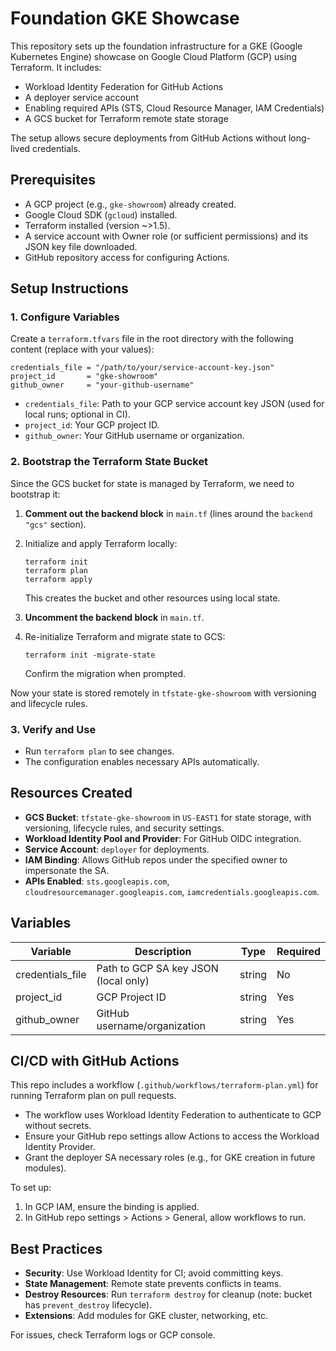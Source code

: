 # Foundation GKE Showcase

This repository sets up the foundation infrastructure for a GKE (Google Kubernetes Engine) showcase on Google Cloud Platform (GCP) using Terraform. It includes:

- Workload Identity Federation for GitHub Actions
- A deployer service account
- Enabling required APIs (STS, Cloud Resource Manager, IAM Credentials)
- A GCS bucket for Terraform remote state storage

The setup allows secure deployments from GitHub Actions without long-lived credentials.

## Prerequisites

- A GCP project (e.g., `gke-showroom`) already created.
- Google Cloud SDK (`gcloud`) installed.
- Terraform installed (version ~>1.5).
- A service account with Owner role (or sufficient permissions) and its JSON key file downloaded.
- GitHub repository access for configuring Actions.

## Setup Instructions

### 1. Configure Variables

Create a `terraform.tfvars` file in the root directory with the following content (replace with your values):

```
credentials_file = "/path/to/your/service-account-key.json"
project_id       = "gke-showroom"
github_owner     = "your-github-username"
```

- `credentials_file`: Path to your GCP service account key JSON (used for local runs; optional in CI).
- `project_id`: Your GCP project ID.
- `github_owner`: Your GitHub username or organization.

### 2. Bootstrap the Terraform State Bucket

Since the GCS bucket for state is managed by Terraform, we need to bootstrap it:

1. **Comment out the backend block** in `main.tf` (lines around the `backend "gcs"` section).

2. Initialize and apply Terraform locally:

   ```
   terraform init
   terraform plan
   terraform apply
   ```

   This creates the bucket and other resources using local state.

3. **Uncomment the backend block** in `main.tf`.

4. Re-initialize Terraform and migrate state to GCS:

   ```
   terraform init -migrate-state
   ```

   Confirm the migration when prompted.

Now your state is stored remotely in `tfstate-gke-showroom` with versioning and lifecycle rules.

### 3. Verify and Use

- Run `terraform plan` to see changes.
- The configuration enables necessary APIs automatically.

## Resources Created

- **GCS Bucket**: `tfstate-gke-showroom` in `US-EAST1` for state storage, with versioning, lifecycle rules, and security settings.
- **Workload Identity Pool and Provider**: For GitHub OIDC integration.
- **Service Account**: `deployer` for deployments.
- **IAM Binding**: Allows GitHub repos under the specified owner to impersonate the SA.
- **APIs Enabled**: `sts.googleapis.com`, `cloudresourcemanager.googleapis.com`, `iamcredentials.googleapis.com`.

## Variables

| Variable          | Description                          | Type   | Required |
|-------------------|--------------------------------------|--------|----------|
| credentials_file | Path to GCP SA key JSON (local only) | string | No       |
| project_id       | GCP Project ID                       | string | Yes      |
| github_owner     | GitHub username/organization         | string | Yes      |

## CI/CD with GitHub Actions

This repo includes a workflow (`.github/workflows/terraform-plan.yml`) for running Terraform plan on pull requests.

- The workflow uses Workload Identity Federation to authenticate to GCP without secrets.
- Ensure your GitHub repo settings allow Actions to access the Workload Identity Provider.
- Grant the deployer SA necessary roles (e.g., for GKE creation in future modules).

To set up:

1. In GCP IAM, ensure the binding is applied.
2. In GitHub repo settings > Actions > General, allow workflows to run.

## Best Practices

- **Security**: Use Workload Identity for CI; avoid committing keys.
- **State Management**: Remote state prevents conflicts in teams.
- **Destroy Resources**: Run `terraform destroy` for cleanup (note: bucket has `prevent_destroy` lifecycle).
- **Extensions**: Add modules for GKE cluster, networking, etc.

For issues, check Terraform logs or GCP console.